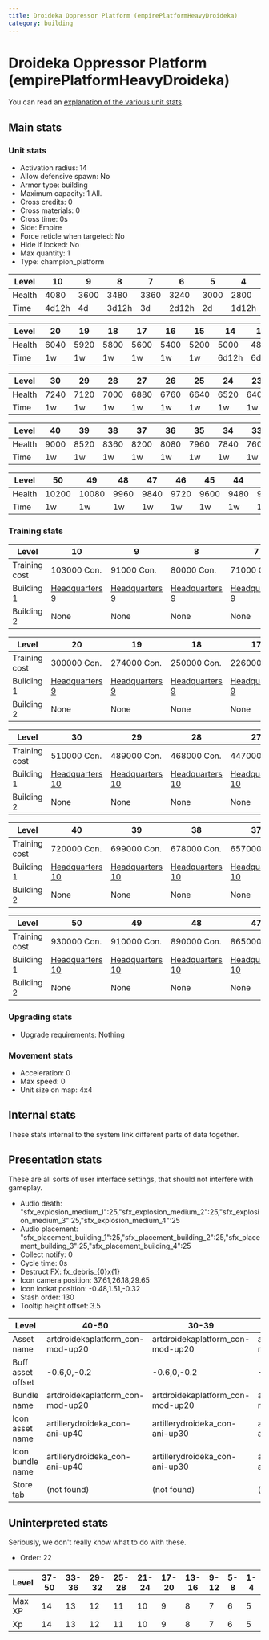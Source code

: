 ```yaml
---
title: Droideka Oppressor Platform (empirePlatformHeavyDroideka)
category: building
---
```


# Droideka Oppressor Platform (empirePlatformHeavyDroideka)

You can read an [explanation  of the various unit stats](unitexplained.md).

## Main stats

### Unit stats

  * Activation radius: 14
  * Allow defensive spawn: No
  * Armor type: building
  * Maximum capacity: 1  All.
  * Cross credits: 0
  * Cross materials: 0
  * Cross time: 0s
  * Side: Empire
  * Force reticle when targeted: No
  * Hide if locked: No
  * Max quantity: 1
  * Type: champion_platform

|Level |10   |9   |8    |7   |6    |5   |4    |3   |2   |1   |
|------|-----|----|-----|----|-----|----|-----|----|----|----|
|Health|4080 |3600|3480 |3360|3240 |3000|2800 |2600|2400|2000|
|Time  |4d12h|4d  |3d12h|3d  |2d12h|2d  |1d12h|1d  |12h |0s  |


|Level |20  |19  |18  |17  |16  |15  |14   |13  |12   |11  |
|------|----|----|----|----|----|----|-----|----|-----|----|
|Health|6040|5920|5800|5600|5400|5200|5000 |4800|4560 |4320|
|Time  |1w  |1w  |1w  |1w  |1w  |1w  |6d12h|6d  |5d12h|5d  |


|Level |30  |29  |28  |27  |26  |25  |24  |23  |22  |21  |
|------|----|----|----|----|----|----|----|----|----|----|
|Health|7240|7120|7000|6880|6760|6640|6520|6400|6280|6160|
|Time  |1w  |1w  |1w  |1w  |1w  |1w  |1w  |1w  |1w  |1w  |


|Level |40  |39  |38  |37  |36  |35  |34  |33  |32  |31  |
|------|----|----|----|----|----|----|----|----|----|----|
|Health|9000|8520|8360|8200|8080|7960|7840|7600|7480|7360|
|Time  |1w  |1w  |1w  |1w  |1w  |1w  |1w  |1w  |1w  |1w  |


|Level |50   |49   |48  |47  |46  |45  |44  |43  |42  |41  |
|------|-----|-----|----|----|----|----|----|----|----|----|
|Health|10200|10080|9960|9840|9720|9600|9480|9360|9240|9120|
|Time  |1w   |1w   |1w  |1w  |1w  |1w  |1w  |1w  |1w  |1w  |


### Training stats

|Level        |10                             |9                              |8                              |7                              |6                              |5                              |4                              |3                              |2                              |1                                                     |
|-------------|-------------------------------|-------------------------------|-------------------------------|-------------------------------|-------------------------------|-------------------------------|-------------------------------|-------------------------------|-------------------------------|------------------------------------------------------|
|Training cost|103000 Con.                    |91000 Con.                     |80000 Con.                     |71000 Con.                     |63000 Con.                     |57000 Con.                     |52000 Con.                     |48000 Con.                     |46000 Con.                     |45000 Con.                                            |
|Building 1   |[Headquarters 9](empireHQ.html)|[Headquarters 9](empireHQ.html)|[Headquarters 9](empireHQ.html)|[Headquarters 9](empireHQ.html)|[Headquarters 9](empireHQ.html)|[Headquarters 9](empireHQ.html)|[Headquarters 9](empireHQ.html)|[Headquarters 9](empireHQ.html)|[Headquarters 9](empireHQ.html)|[Headquarters 9](empireHQ.html)                       |
|Building 2   |None                           |None                           |None                           |None                           |None                           |None                           |None                           |None                           |None                           |[Contraband Safehouse 1](empireContrabandStorage.html)|


|Level        |20                             |19                             |18                             |17                             |16                             |15                             |14                             |13                             |12                             |11                             |
|-------------|-------------------------------|-------------------------------|-------------------------------|-------------------------------|-------------------------------|-------------------------------|-------------------------------|-------------------------------|-------------------------------|-------------------------------|
|Training cost|300000 Con.                    |274000 Con.                    |250000 Con.                    |226000 Con.                    |204000 Con.                    |184000 Con.                    |165000 Con.                    |147000 Con.                    |131000 Con.                    |116000 Con.                    |
|Building 1   |[Headquarters 9](empireHQ.html)|[Headquarters 9](empireHQ.html)|[Headquarters 9](empireHQ.html)|[Headquarters 9](empireHQ.html)|[Headquarters 9](empireHQ.html)|[Headquarters 9](empireHQ.html)|[Headquarters 9](empireHQ.html)|[Headquarters 9](empireHQ.html)|[Headquarters 9](empireHQ.html)|[Headquarters 9](empireHQ.html)|
|Building 2   |None                           |None                           |None                           |None                           |None                           |None                           |None                           |None                           |None                           |None                           |


|Level        |30                              |29                              |28                              |27                              |26                              |25                              |24                              |23                              |22                              |21                              |
|-------------|--------------------------------|--------------------------------|--------------------------------|--------------------------------|--------------------------------|--------------------------------|--------------------------------|--------------------------------|--------------------------------|--------------------------------|
|Training cost|510000 Con.                     |489000 Con.                     |468000 Con.                     |447000 Con.                     |426000 Con.                     |405000 Con.                     |384000 Con.                     |363000 Con.                     |342000 Con.                     |321000 Con.                     |
|Building 1   |[Headquarters 10](empireHQ.html)|[Headquarters 10](empireHQ.html)|[Headquarters 10](empireHQ.html)|[Headquarters 10](empireHQ.html)|[Headquarters 10](empireHQ.html)|[Headquarters 10](empireHQ.html)|[Headquarters 10](empireHQ.html)|[Headquarters 10](empireHQ.html)|[Headquarters 10](empireHQ.html)|[Headquarters 10](empireHQ.html)|
|Building 2   |None                            |None                            |None                            |None                            |None                            |None                            |None                            |None                            |None                            |None                            |


|Level        |40                              |39                              |38                              |37                              |36                              |35                              |34                              |33                              |32                              |31                              |
|-------------|--------------------------------|--------------------------------|--------------------------------|--------------------------------|--------------------------------|--------------------------------|--------------------------------|--------------------------------|--------------------------------|--------------------------------|
|Training cost|720000 Con.                     |699000 Con.                     |678000 Con.                     |657000 Con.                     |636000 Con.                     |615000 Con.                     |594000 Con.                     |573000 Con.                     |552000 Con.                     |531000 Con.                     |
|Building 1   |[Headquarters 10](empireHQ.html)|[Headquarters 10](empireHQ.html)|[Headquarters 10](empireHQ.html)|[Headquarters 10](empireHQ.html)|[Headquarters 10](empireHQ.html)|[Headquarters 10](empireHQ.html)|[Headquarters 10](empireHQ.html)|[Headquarters 10](empireHQ.html)|[Headquarters 10](empireHQ.html)|[Headquarters 10](empireHQ.html)|
|Building 2   |None                            |None                            |None                            |None                            |None                            |None                            |None                            |None                            |None                            |None                            |


|Level        |50                              |49                              |48                              |47                              |46                              |45                              |44                              |43                              |42                              |41                              |
|-------------|--------------------------------|--------------------------------|--------------------------------|--------------------------------|--------------------------------|--------------------------------|--------------------------------|--------------------------------|--------------------------------|--------------------------------|
|Training cost|930000 Con.                     |910000 Con.                     |890000 Con.                     |865000 Con.                     |845000 Con.                     |825000 Con.                     |805000 Con.                     |785000 Con.                     |760000 Con.                     |740000 Con.                     |
|Building 1   |[Headquarters 10](empireHQ.html)|[Headquarters 10](empireHQ.html)|[Headquarters 10](empireHQ.html)|[Headquarters 10](empireHQ.html)|[Headquarters 10](empireHQ.html)|[Headquarters 10](empireHQ.html)|[Headquarters 10](empireHQ.html)|[Headquarters 10](empireHQ.html)|[Headquarters 10](empireHQ.html)|[Headquarters 10](empireHQ.html)|
|Building 2   |None                            |None                            |None                            |None                            |None                            |None                            |None                            |None                            |None                            |None                            |


### Upgrading stats

  * Upgrade requirements: Nothing

### Movement stats

  * Acceleration: 0
  * Max speed: 0
  * Unit size on map: 4x4

## Internal stats

These stats internal to the system link different parts of data together.


## Presentation stats

These are all sorts of user interface settings, that should not interfere with gameplay.

  * Audio death: "sfx_explosion_medium_1":25,"sfx_explosion_medium_2":25,"sfx_explosion_medium_3":25,"sfx_explosion_medium_4":25
  * Audio placement: "sfx_placement_building_1":25,"sfx_placement_building_2":25,"sfx_placement_building_3":25,"sfx_placement_building_4":25
  * Collect notify: 0
  * Cycle time: 0s
  * Destruct FX: fx_debris_{0}x{1}
  * Icon camera position: 37.61,26.18,29.65
  * Icon lookat position: -0.48,1.51,-0.32
  * Stash order: 130
  * Tooltip height offset: 3.5

|Level            |40-50                           |30-39                           |20-29                           |10-19                           |9                              |2-8                            |1                              |
|-----------------|--------------------------------|--------------------------------|--------------------------------|--------------------------------|-------------------------------|-------------------------------|-------------------------------|
|Asset name       |artdroidekaplatform_con-mod-up20|artdroidekaplatform_con-mod-up20|artdroidekaplatform_con-mod-up20|artdroidekaplatform_con-mod-up10|artdroidekaplatform_con-mod-up1|artdroidekaplatform_con-mod-up1|artdroidekaplatform_con-mod-up1|
|Buff asset offset|-0.6,0,-0.2                     |-0.6,0,-0.2                     |-0.6,0,-0.2                     |-0.6,0,-0.2                     |-0.5, 0.0, -0.2                |-0.5, 0.0, -0.2                |-0.5, 0.0, -0.2                |
|Bundle name      |artdroidekaplatform_con-mod-up20|artdroidekaplatform_con-mod-up20|artdroidekaplatform_con-mod-up20|artdroidekaplatform_con-mod-up10|artdroidekaplatform_con-mod-up1|artdroidekaplatform_con-mod-up1|artdroidekaplatform_con-mod-up1|
|Icon asset name  |artillerydroideka_con-ani-up40  |artillerydroideka_con-ani-up30  |artillerydroideka_con-ani-up20  |artillerydroideka_con-ani-up10  |artillerydroideka_con-ani-up10 |artillerydroideka_con-ani-up1  |artillerydroideka_con-ani-up1  |
|Icon bundle name |artillerydroideka_con-ani-up40  |artillerydroideka_con-ani-up30  |artillerydroideka_con-ani-up20  |artillerydroideka_con-ani-up10  |artillerydroideka_con-ani-up10 |artillerydroideka_con-ani-up1  |artillerydroideka_con-ani-up1  |
|Store tab        |(not found)                     |(not found)                     |(not found)                     |(not found)                     |(not found)                    |(not found)                    |defenses                       |


## Uninterpreted stats

Seriously, we don't really know what to do with these.

  * Order: 22

|Level |37-50|33-36|29-32|25-28|21-24|17-20|13-16|9-12|5-8|1-4|
|------|-----|-----|-----|-----|-----|-----|-----|----|---|---|
|Max XP|14   |13   |12   |11   |10   |9    |8    |7   |6  |5  |
|Xp    |14   |13   |12   |11   |10   |9    |8    |7   |6  |5  |


